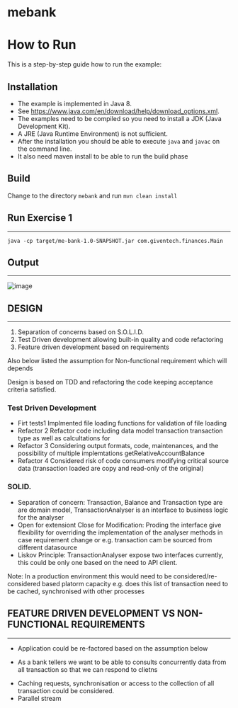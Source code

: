 # mebank


# How to Run

This is a step-by-step guide how to run the example:

## Installation

* The example is implemented in Java 8. 
* See    https://www.java.com/en/download/help/download_options.xml. 
*  The  examples need to be compiled so you need to install a JDK (Java Development Kit). 
*  A JRE (Java Runtime Environment) is not   sufficient. 
*  After the installation you should be able to execute   `java` and `javac` on the command line.
*  It also need maven install to be able to run the build phase
   
## Build

Change to the directory `mebank` and run `mvn clean install` 

## Run Exercise 1 
------------------
    java -cp target/me-bank-1.0-SNAPSHOT.jar com.giventech.finances.Main
    
## Output 
---------

![image](https://user-images.githubusercontent.com/17228294/92208668-0c496900-eecf-11ea-9ee8-cda61b0595e0.png)
   
    
## DESIGN 
---------


1) Separation of concerns based on S.O.L.I.D.
2) Test Driven development allowing built-in quality and code refactoring
3) Feature driven development based on requirements

Also below listed the assumption for Non-functional requirement which will depends

Design is based on TDD and refactoring the code keeping acceptance criteria satisfied.


### Test Driven Development

* Firt tests1 Implmented file loading functions for validation of file loading 
* Refactor  2 Refactor code including data model transaction transaction type as well as calcultations for 
* Refactor  3 Considering output formats, code, maintenances, and the possibility of multiple implemtations getRelativeAccountBalance
* Refactor  4 Considered risk of code consumers modifying critical source data (transaction loaded are copy and read-only of the original)


### SOLID.

*  Separation of concern: Transaction, Balance and Transaction type are are domain model,  TransactionAnalyser is an interface to business logic for the analyser
*  Open for extensiont Close for Modification: Proding the interface give flexibility for overriding the implementation of the analyser methods in case requirement change
or e.g. transaction cam be sourced from different datasource
* Liskov Principle: TransactionAnalyser expose two interfaces currently, this could be only one based on the need to API client.

Note: In a production environment this would need to be considered/re-considered based platorm capacity e.g. does this list of transaction need to be cached, synchronised with other processes 

## FEATURE DRIVEN DEVELOPMENT VS  NON-FUNCTIONAL REQUIREMENTS
-------------------------------------------------------------
* Application could be re-factored based on the assumption below

* As a bank tellers we want to be able to consults concurrently data from all transaction so that we can respond to clietns
- Caching requests, synchronisation or access to the collection of all transaction could be considered.
- Parallel stream
